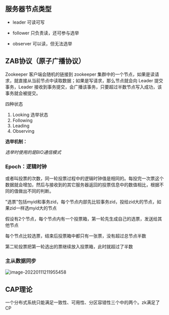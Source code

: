## 服务器节点类型

- leader 可读可写

- follower 只负责读，还可参与选举

- observer 可以读，但无法选举

## ZAB协议（原子广播协议）

Zookeeper 客户端会随机的链接到 zookeeper 集群中的一个节点，如果是读请求，就直接从当前节点中读取数据；如果是写请求，那么节点就会向 Leader 提交事务，Leader 接收到事务提交，会广播该事务，只要超过半数节点写入成功，该事务就会被提交。

四种状态

1. Looking 选举状态
2. Following 
3. Leading
4. Observing

**选举机制：**

*选举时使用的是BIO通信模式*

### Epoch：逻辑时钟

或者叫投票的次数，同一轮投票过程中的逻辑时钟值是相同的。每投完一次票这个数据就会增加，然后与接收到的其它服务器返回的投票信息中的数值相比，根据不同的值做出不同的判断。

"选票"包括myid和事务zid，每个节点内部先比较事务zid，投给zid大的节点，如果zid一样选myid大的节点

假设有2个节点，每个节点内有一个投票箱，第一轮先生成自己的选票，发送给其他节点

每个节点比较选票，结束后投票箱中都只有一张票，没有超过总节点半数

第二轮投票把第一轮选出的票继续放入投票箱，此时就超过了半数

###  主从数据同步

![image-20220111211955458](E:\学习笔记\typora\img\image-20220111211955458.png)

## CAP理论

一个分布式系统只能满足一致性、可用性、分区容错性三个中的两个。zk满足了CP